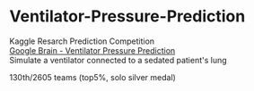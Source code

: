 # Ventilator-Pressure-Prediction

Kaggle Resarch Prediction Competition  
[Google Brain - Ventilator Pressure Prediction](https://www.kaggle.com/c/ventilator-pressure-prediction/discussion/285330?sort=most-comments)  
Simulate a ventilator connected to a sedated patient's lung

130th/2605 teams (top5%, solo silver medal)
